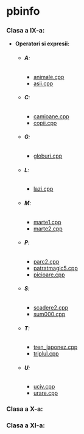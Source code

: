 # pbinfo

### Clasa a IX-a:  
- **Operatori si expresii:**
	- ###### **A**:
		- [animale.cpp](https://github.com/Andrei9383/pbinfo/blob/IX/Operatori%20si%20expresii/animale.cpp)
		- [asii.cpp](https://github.com/Andrei9383/pbinfo/blob/IX/Operatori%20si%20expresii/asii.cpp)
	- ###### **C**:
		- [camioane.cpp](https://github.com/Andrei9383/pbinfo/blob/IX/Operatori%20si%20expresii/camioane.cpp)
		- [copii.cpp](https://github.com/Andrei9383/pbinfo/blob/IX/Operatori%20si%20expresii/copii2.cpp)
	- ###### **G**:
		- [globuri.cpp](https://github.com/Andrei9383/pbinfo/blob/IX/Operatori%20si%20expresii/globuri.cpp)
	- ###### **L**:
		- [lazi.cpp](https://github.com/Andrei9383/pbinfo/blob/IX/Operatori%20si%20expresii/lazi.cpp)
	- ###### **M**:
		- [marte1.cpp](https://github.com/Andrei9383/pbinfo/blob/IX/Operatori%20si%20expresii/marte1.cpp)
		- [marte2.cpp](https://github.com/Andrei9383/pbinfo/blob/IX/Operatori%20si%20expresii/marte2.cpp)
	- ###### **P**:
		- [parc2.cpp](https://github.com/Andrei9383/pbinfo/blob/IX/Operatori%20si%20expresii/parc2.cpp)
		- [patratmagic5.cpp](https://github.com/Andrei9383/pbinfo/blob/IX/Operatori%20si%20expresii/patratmagic5.cpp)
		- [picioare.cpp](https://github.com/Andrei9383/pbinfo/blob/IX/Operatori%20si%20expresii/picioare.cpp)
	- ###### **S**:
		- [scadere2.cpp](https://github.com/Andrei9383/pbinfo/blob/IX/Operatori%20si%20expresii/scadere2.cpp)
		- [sum000.cpp](https://github.com/Andrei9383/pbinfo/blob/IX/Operatori%20si%20expresii/sum000.cpp)
	- ###### **T**:
		- [tren_japonez.cpp](https://github.com/Andrei9383/pbinfo/blob/IX/Operatori%20si%20expresii/tren_japonez.cpp)
		- [triplul.cpp](https://github.com/Andrei9383/pbinfo/blob/IX/Operatori%20si%20expresii/triplul.cpp)
	- ###### **U**:
		- [uciv.cpp](https://github.com/Andrei9383/pbinfo/blob/IX/Operatori%20si%20expresii/uciv.cpp)
		- [urare.cpp](https://github.com/Andrei9383/pbinfo/blob/IX/Operatori%20si%20expresii/urare.cpp)
      
### Clasa a X-a:
### Clasa a XI-a:
